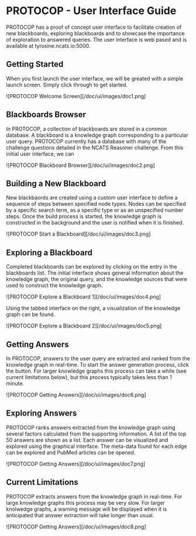 # PROTOCOP - User Interface Guide

PROTOCOP has a proof of concept user interface to facilitate creation of new blackboards, exploring blackboards and to showcase the importance of exploration to answered queries. The user interface is web pased and is available at tyrosine.ncats.io:5000. 

## Getting Started
When you first launch the user interface, we will be greated with a simple launch screen. Simply click through to get started.

![PROTOCOP Welcome Screen][/doc/ui/images/doc1.png]

## Blackboards Browser
In PROTOCOP, a collection of blackboards are stored in a common database. A blackboard is a knowledge graph corresponding to a particular user query. PROTOCOP currently has a database with many of the challenge questions detailed in the NCATS Reasoner challenge. From this initial user interface, we can 

![PROTOCOP Blackboard Browser][/doc/ui/images/doc2.png]

## Building a New Blackboard
New blackbaords are created using a custom user interface to define a sequence of steps between specified node types. Nodes can be specified by a specific search term, as a specific type or as an unspecified number steps. Once the build process is started, the knowledge graph is constructed in the background and the user is notified when it is finished.

![PROTOCOP Start a Blackboard][/doc/ui/images/doc3.png]

## Exploring a Blackboard
Completed blackboards can be explored by clicking on the entry in the blackboards list. The initial interface shows general information about the knowledge graph, the original query, and the knowledge sources that were used to construct the knowledge graph.

![PROTOCOP Explore a Blackboard 1][/doc/ui/images/doc4.png]

Using the tabbed interface on the right, a visualization of the knowledge graph can be found.

![PROTOCOP Explore a Blackboard 2][/doc/ui/images/doc5.png]

## Getting Answers
In PROTOCOP, answers to the user query are extracted and ranked from the knowledge graph in real-time. To start the answer generation process, click the button. For larger knowledge graphs this process can take a while (see current limitations below), but this process typically takes less than 1 minute.

![PROTOCOP Getting Answers][/doc/ui/images/doc6.png]

## Exploring Answers
PROTOCOP ranks answers extracted from the knowledge graph using several factors calculated from the supporting information. A list of the top 50 answers are shown as a list. Each answer can be visualized and explored using the graphical interface. The meta-data found for each edge can be explored and PubMed articles can be opened.

![PROTOCOP Getting Answers][/doc/ui/images/doc7.png]

## Current Limitations
PROTOCOP extracts answers from the knowledge graph in real-time. For large knowledge graphs this process may be very slow. For larger knolwedge graphs, a warning message will be displayed when it is anticipated that answer extraction will take longer than usual.

![PROTOCOP Getting Answers][/doc/ui/images/doc8.png]